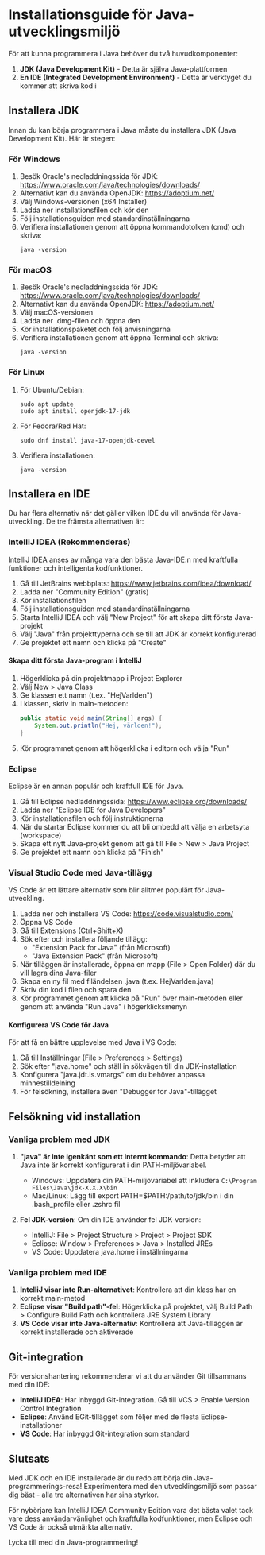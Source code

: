 # Installationsguide för Java-utvecklingsmiljö

För att kunna programmera i Java behöver du två huvudkomponenter:

1. **JDK (Java Development Kit)** - Detta är själva Java-plattformen
2. **En IDE (Integrated Development Environment)** - Detta är verktyget du kommer att skriva kod i

## Installera JDK

Innan du kan börja programmera i Java måste du installera JDK (Java Development Kit). Här är stegen:

### För Windows

1. Besök Oracle's nedladdningssida för JDK: https://www.oracle.com/java/technologies/downloads/
2. Alternativt kan du använda OpenJDK: https://adoptium.net/
3. Välj Windows-versionen (x64 Installer)
4. Ladda ner installationsfilen och kör den
5. Följ installationsguiden med standardinställningarna
6. Verifiera installationen genom att öppna kommandotolken (cmd) och skriva:
   ```
   java -version
   ```

### För macOS

1. Besök Oracle's nedladdningssida för JDK: https://www.oracle.com/java/technologies/downloads/
2. Alternativt kan du använda OpenJDK: https://adoptium.net/
3. Välj macOS-versionen
4. Ladda ner .dmg-filen och öppna den
5. Kör installationspaketet och följ anvisningarna
6. Verifiera installationen genom att öppna Terminal och skriva:
   ```
   java -version
   ```

### För Linux

1. För Ubuntu/Debian:
   ```
   sudo apt update
   sudo apt install openjdk-17-jdk
   ```

2. För Fedora/Red Hat:
   ```
   sudo dnf install java-17-openjdk-devel
   ```

3. Verifiera installationen:
   ```
   java -version
   ```

## Installera en IDE

Du har flera alternativ när det gäller vilken IDE du vill använda för Java-utveckling. De tre främsta alternativen är:

### IntelliJ IDEA (Rekommenderas)

IntelliJ IDEA anses av många vara den bästa Java-IDE:n med kraftfulla funktioner och intelligenta kodfunktioner.

1. Gå till JetBrains webbplats: https://www.jetbrains.com/idea/download/
2. Ladda ner "Community Edition" (gratis)
3. Kör installationsfilen
4. Följ installationsguiden med standardinställningarna
5. Starta IntelliJ IDEA och välj "New Project" för att skapa ditt första Java-projekt
6. Välj "Java" från projekttyperna och se till att JDK är korrekt konfigurerad
7. Ge projektet ett namn och klicka på "Create"

#### Skapa ditt första Java-program i IntelliJ

1. Högerklicka på din projektmapp i Project Explorer
2. Välj New > Java Class
3. Ge klassen ett namn (t.ex. "HejVarlden")
4. I klassen, skriv in main-metoden:
   ```java
   public static void main(String[] args) {
       System.out.println("Hej, världen!");
   }
   ```
5. Kör programmet genom att högerklicka i editorn och välja "Run"

### Eclipse

Eclipse är en annan populär och kraftfull IDE för Java.

1. Gå till Eclipse nedladdningssida: https://www.eclipse.org/downloads/
2. Ladda ner "Eclipse IDE for Java Developers"
3. Kör installationsfilen och följ instruktionerna
4. När du startar Eclipse kommer du att bli ombedd att välja en arbetsyta (workspace)
5. Skapa ett nytt Java-projekt genom att gå till File > New > Java Project
6. Ge projektet ett namn och klicka på "Finish"

### Visual Studio Code med Java-tillägg

VS Code är ett lättare alternativ som blir alltmer populärt för Java-utveckling.

1. Ladda ner och installera VS Code: https://code.visualstudio.com/
2. Öppna VS Code
3. Gå till Extensions (Ctrl+Shift+X)
4. Sök efter och installera följande tillägg:
   - "Extension Pack for Java" (från Microsoft)
   - "Java Extension Pack" (från Microsoft)
5. När tilläggen är installerade, öppna en mapp (File > Open Folder) där du vill lagra dina Java-filer
6. Skapa en ny fil med filändelsen .java (t.ex. HejVarlden.java)
7. Skriv din kod i filen och spara den
8. Kör programmet genom att klicka på "Run" över main-metoden eller genom att använda "Run Java" i högerklicksmenyn

#### Konfigurera VS Code för Java

För att få en bättre upplevelse med Java i VS Code:

1. Gå till Inställningar (File > Preferences > Settings)
2. Sök efter "java.home" och ställ in sökvägen till din JDK-installation
3. Konfigurera "java.jdt.ls.vmargs" om du behöver anpassa minnestilldelning
4. För felsökning, installera även "Debugger for Java"-tillägget

## Felsökning vid installation

### Vanliga problem med JDK

1. **"java" är inte igenkänt som ett internt kommando**: Detta betyder att Java inte är korrekt konfigurerat i din PATH-miljövariabel.
   - Windows: Uppdatera din PATH-miljövariabel att inkludera `C:\Program Files\Java\jdk-X.X.X\bin` 
   - Mac/Linux: Lägg till export PATH=$PATH:/path/to/jdk/bin i din .bash_profile eller .zshrc fil

2. **Fel JDK-version**: Om din IDE använder fel JDK-version:
   - IntelliJ: File > Project Structure > Project > Project SDK
   - Eclipse: Window > Preferences > Java > Installed JREs
   - VS Code: Uppdatera java.home i inställningarna

### Vanliga problem med IDE

1. **IntelliJ visar inte Run-alternativet**: Kontrollera att din klass har en korrekt main-metod
2. **Eclipse visar "Build path"-fel**: Högerklicka på projektet, välj Build Path > Configure Build Path och kontrollera JRE System Library
3. **VS Code visar inte Java-alternativ**: Kontrollera att Java-tilläggen är korrekt installerade och aktiverade

## Git-integration

För versionshantering rekommenderar vi att du använder Git tillsammans med din IDE:

- **IntelliJ IDEA**: Har inbyggd Git-integration. Gå till VCS > Enable Version Control Integration
- **Eclipse**: Använd EGit-tillägget som följer med de flesta Eclipse-installationer
- **VS Code**: Har inbyggd Git-integration som standard

## Slutsats

Med JDK och en IDE installerade är du redo att börja din Java-programmerings-resa! Experimentera med den utvecklingsmiljö som passar dig bäst - alla tre alternativen har sina styrkor.

För nybörjare kan IntelliJ IDEA Community Edition vara det bästa valet tack vare dess användarvänlighet och kraftfulla kodfunktioner, men Eclipse och VS Code är också utmärkta alternativ.

Lycka till med din Java-programmering!